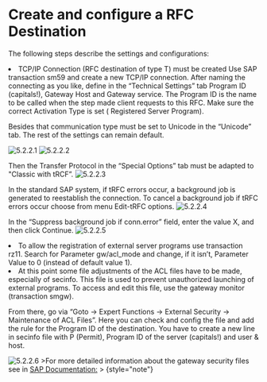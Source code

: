 # Create and configure a RFC Destination

The following steps describe the settings and configurations:


<list type="decimal">
<li>TCP/IP Connection (RFC destination of type T) must be created
Use SAP transaction sm59 and create a new TCP/IP connection. After naming the connecting as you like, define in the “Technical Settings” tab Program ID (capitals!),<emphasis> Gateway Host</emphasis>  and <emphasis> Gateway service</emphasis>. The Program ID is the name to be called when the step made client requests to this RFC. Make sure the correct Activation Type is set (<emphasis> Registered Server Program</emphasis>).

Besides that communication type must be set to Unicode in the “Unicode” tab. The rest of the settings can remain default.

<img src="Image-5.2.2.1.png"  alt="5.2.2.1"/>
<img src="Image-5.2.2.2.png"  alt="5.2.2.2"/>

Then the Transfer Protocol in the “Special Options” tab must be adapted to
"Classic with tRCF”.
<img src="Image-5.2.2.3.png" alt="5.2.2.3"/>

In the standard SAP system, if tRFC errors occur, a background job is generated to reestablish the connection. To cancel a background job if tRFC errors occur choose from menu Edit-tRFC options.
<img src="Image-5.2.2.4.png" alt="5.2.2.4"/>

In the “Suppress background job if conn.error” field, enter the value X, and then click Continue.
<img src="Image-5.2.2.5.png" alt="5.2.2.5"/>
</li>
<li>
    To allow the registration of external server programs use transaction rz11. Search for Parameter gw/acl_mode and change, if it isn’t, Parameter Value to 0 (instead of default value 1).
</li>
<li>
At this point some file adjustments of the ACL files have to be made, especially of secinfo. This file is used to prevent unauthorized launching of external programs. To access and edit this file, use the gateway monitor (transaction smgw).

From there, go via “Goto -> Expert Functions -> External Security -> Maintenance of ACL Files”.
Here you can check and config the file and add the rule for the Program ID of the destination. You have to create a new line in secinfo file with P (Permit), Program ID of the server (capitals!) and user & host.

<img src="Image-5.2.2.6.png" alt="5.2.2.6"/>
>For more detailed information about the gateway security files see in <a href="https://help.sap.com/saphelp_nw73/helpdata/en/e2/16d0427a2440fc8bfc25e786b8e11c/frameset.htm">SAP Documentation:</a>
>
{style="note"}
</li>
</list>